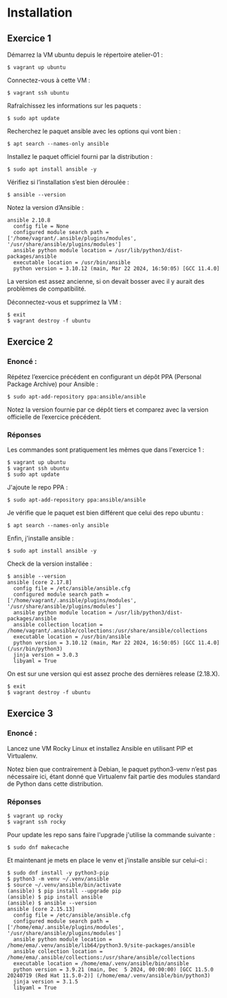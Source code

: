 # Installation

## Exercice 1

Démarrez la VM ubuntu depuis le répertoire atelier-01 :
```
$ vagrant up ubuntu
```

Connectez-vous à cette VM :
```
$ vagrant ssh ubuntu
```

Rafraîchissez les informations sur les paquets :
```
$ sudo apt update
```

Recherchez le paquet ansible avec les options qui vont bien :
```
$ apt search --names-only ansible
```

Installez le paquet officiel fourni par la distribution :
```
$ sudo apt install ansible -y
```

Vérifiez si l’installation s’est bien déroulée :
```
$ ansible --version
```

Notez la version d’Ansible :
```
ansible 2.10.8
  config file = None
  configured module search path = ['/home/vagrant/.ansible/plugins/modules', '/usr/share/ansible/plugins/modules']
  ansible python module location = /usr/lib/python3/dist-packages/ansible
  executable location = /usr/bin/ansible
  python version = 3.10.12 (main, Mar 22 2024, 16:50:05) [GCC 11.4.0]
```
La version est assez ancienne, si on devait bosser avec il y aurait des problèmes de compatibilité.

Déconnectez-vous et supprimez la VM :
```
$ exit
$ vagrant destroy -f ubuntu
```

## Exercice 2

### Enoncé :
Répétez l’exercice précédent en configurant un dépôt PPA (Personal Package Archive) pour Ansible :
```
$ sudo apt-add-repository ppa:ansible/ansible
```
Notez la version fournie par ce dépôt tiers et comparez avec la version officielle de l’exercice précédent.

### Réponses
Les commandes sont pratiquement les mêmes que dans l'exercice 1 :
```
$ vagrant up ubuntu
$ vagrant ssh ubuntu
$ sudo apt update
```
J'ajoute le repo PPA :
```
$ sudo apt-add-repository ppa:ansible/ansible
```

Je vérifie que le paquet est bien différent que celui des repo ubuntu :
```
$ apt search --names-only ansible
```

Enfin, j'installe ansible :
```
$ sudo apt install ansible -y
```

Check de la version installée : 
```
$ ansible --version
ansible [core 2.17.8]
  config file = /etc/ansible/ansible.cfg
  configured module search path = ['/home/vagrant/.ansible/plugins/modules', '/usr/share/ansible/plugins/modules']
  ansible python module location = /usr/lib/python3/dist-packages/ansible
  ansible collection location = /home/vagrant/.ansible/collections:/usr/share/ansible/collections
  executable location = /usr/bin/ansible
  python version = 3.10.12 (main, Mar 22 2024, 16:50:05) [GCC 11.4.0] (/usr/bin/python3)
  jinja version = 3.0.3
  libyaml = True
```
On est sur une version qui est assez proche des dernières release (2.18.X).

```
$ exit
$ vagrant destroy -f ubuntu
```

## Exercice 3

### Enoncé :
Lancez une VM Rocky Linux et installez Ansible en utilisant PIP et Virtualenv.

Notez bien que contrairement à Debian, le paquet python3-venv n’est pas nécessaire ici, étant donné que Virtualenv fait partie des modules standard de Python dans cette distribution.


### Réponses
```
$ vagrant up rocky
$ vagrant ssh rocky
```
Pour update les repo sans faire l'upgrade j'utilise la commande suivante :
```
$ sudo dnf makecache
```

Et maintenant je mets en place le venv et j'installe ansible sur celui-ci :
```
$ sudo dnf install -y python3-pip
$ python3 -m venv ~/.venv/ansible
$ source ~/.venv/ansible/bin/activate
(ansible) $ pip install --upgrade pip
(ansible) $ pip install ansible
(ansible) $ ansible --version
ansible [core 2.15.13]
  config file = /etc/ansible/ansible.cfg
  configured module search path = ['/home/ema/.ansible/plugins/modules', '/usr/share/ansible/plugins/modules']
  ansible python module location = /home/ema/.venv/ansible/lib64/python3.9/site-packages/ansible
  ansible collection location = /home/ema/.ansible/collections:/usr/share/ansible/collections
  executable location = /home/ema/.venv/ansible/bin/ansible
  python version = 3.9.21 (main, Dec  5 2024, 00:00:00) [GCC 11.5.0 20240719 (Red Hat 11.5.0-2)] (/home/ema/.venv/ansible/bin/python3)
  jinja version = 3.1.5
  libyaml = True
```
